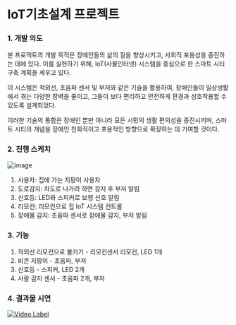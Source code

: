 # IoT기초설계 프로젝트
### 1. 개발 의도
본 프로젝트의 개발 목적은 장애인들의 삶의 질을 향상시키고, 사회적 포용성을 증진하는 데에 있다. 
이를 실현하기 위해, IoT(사물인터넷) 시스템을 중심으로 한 스마트 시티 구축 계획을 세우고 있다. 

이 시스템은 적외선, 초음파 센서 및 부저와 같은 기술을 활용하여, 장애인들이 일상생활에서 겪는 다양한 장벽을 줄이고, 그들이 보다 편리하고 안전하게 환경과 상호작용할 수 있도록 설계되었다. 

이러한 기술의 통합은 장애인 뿐만 아니라 모든 시민의 생활 편의성을 증진시키며, 스마트 시티의 개념을 장애인 친화적이고 포용적인 방향으로 확장하는 데 기여할 것이다.


### 2. 진행 스케치
![image](https://github.com/kumoh19/iot_project/assets/104006988/6b3777c9-dfb0-4073-b52d-fba145a033cc)

1. 사용자: 집에 가는 지팡이 사용자
2. 도로감지: 차도로 나가려 하면 감지 후 부저 알림
3. 신호등: LED와 스피커로 보행 신호 알림
4. 리모컨: 리모컨으로 집 IoT 시스템 컨트롤
5. 장애물 감지: 초음파 센서로 장애물 감지, 부저 알림

### 3. 기능
1. 적외선 리모컨으로 불키기 - 리모컨센서 리모컨, LED 1개
2. 비콘 지팡이 - 초음파, 부저
3. 신호등 - 스피커, LED 2개
4. 사람 감지 센서 - 초음파 2개, 부저

### 4. 결과물 시연
[![Video Label](http://img.youtube.com/vi/6kYEWIBWowI/0.jpg)](https://youtu.be/6kYEWIBWowI)
